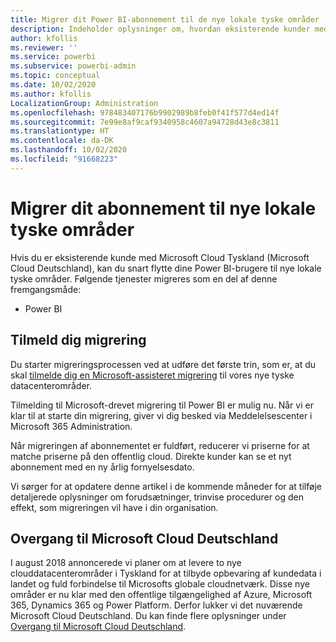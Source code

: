 ```yaml
---
title: Migrer dit Power BI-abonnement til de nye lokale tyske områder
description: Indeholder oplysninger om, hvordan eksisterende kunder med Microsoft Cloud Tyskland (Microsoft Cloud Deutschland) kan migrere deres Power BI-brugere til nye lokale tyske områder.
author: kfollis
ms.reviewer: ''
ms.service: powerbi
ms.subservice: powerbi-admin
ms.topic: conceptual
ms.date: 10/02/2020
ms.author: kfollis
LocalizationGroup: Administration
ms.openlocfilehash: 978483407176b9902989b8feb0f41f577d4ed14f
ms.sourcegitcommit: 7e99e8af9caf9340958c4607a94728d43e8c3811
ms.translationtype: HT
ms.contentlocale: da-DK
ms.lasthandoff: 10/02/2020
ms.locfileid: "91668223"
---
```

# <a name="migrate-your-subscription-to-the-new-local-german-regions"></a>Migrer dit abonnement til nye lokale tyske områder

Hvis du er eksisterende kunde med Microsoft Cloud Tyskland (Microsoft Cloud Deutschland), kan du snart flytte dine Power BI-brugere til nye lokale tyske områder. Følgende tjenester migreres som en del af denne fremgangsmåde:

* Power BI

## <a name="opt-in-to-migration"></a>Tilmeld dig migrering

Du starter migreringsprocessen ved at udføre det første trin, som er, at du skal [tilmelde dig en Microsoft-assisteret migrering](/microsoft-365/enterprise/ms-cloud-germany-migration-opt-in) til vores nye tyske datacenterområder.

Tilmelding til Microsoft-drevet migrering til Power BI er mulig nu. Når vi er klar til at starte din migrering, giver vi dig besked via Meddelelsescenter i Microsoft 365 Administration.

Når migreringen af abonnementet er fuldført, reducerer vi priserne for at matche priserne på den offentlig cloud. Direkte kunder kan se et nyt abonnement med en ny årlig fornyelsesdato.

Vi sørger for at opdatere denne artikel i de kommende måneder for at tilføje detaljerede oplysninger om forudsætninger, trinvise procedurer og den effekt, som migreringen vil have i din organisation.

## <a name="microsoft-cloud-deutschland-transition"></a>Overgang til Microsoft Cloud Deutschland

I august 2018 annoncerede vi planer om at levere to nye clouddatacenterområder i Tyskland for at tilbyde opbevaring af kundedata i landet og fuld forbindelse til Microsofts globale cloudnetværk. Disse nye områder er nu klar med den offentlige tilgængelighed af Azure, Microsoft 365, Dynamics 365 og Power Platform. Derfor lukker vi det nuværende Microsoft Cloud Deutschland. Du kan finde flere oplysninger under [Overgang til Microsoft Cloud Deutschland](https://www.microsoft.com/cloud-platform/germany-cloud-regions).
